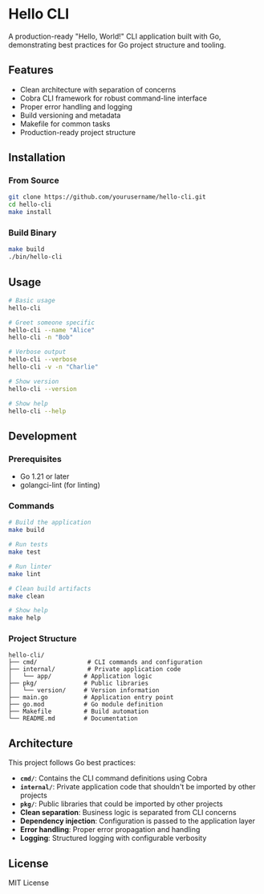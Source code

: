 # Hello CLI

A production-ready "Hello, World!" CLI application built with Go, demonstrating best practices for Go project structure and tooling.

## Features

- Clean architecture with separation of concerns
- Cobra CLI framework for robust command-line interface
- Proper error handling and logging
- Build versioning and metadata
- Makefile for common tasks
- Production-ready project structure

## Installation

### From Source

```bash
git clone https://github.com/yourusername/hello-cli.git
cd hello-cli
make install
```

### Build Binary

```bash
make build
./bin/hello-cli
```

## Usage

```bash
# Basic usage
hello-cli

# Greet someone specific
hello-cli --name "Alice"
hello-cli -n "Bob"

# Verbose output
hello-cli --verbose
hello-cli -v -n "Charlie"

# Show version
hello-cli --version

# Show help
hello-cli --help
```

## Development

### Prerequisites

- Go 1.21 or later
- golangci-lint (for linting)

### Commands

```bash
# Build the application
make build

# Run tests
make test

# Run linter
make lint

# Clean build artifacts
make clean

# Show help
make help
```

### Project Structure

```
hello-cli/
├── cmd/              # CLI commands and configuration
├── internal/         # Private application code
│   └── app/         # Application logic
├── pkg/             # Public libraries
│   └── version/     # Version information
├── main.go          # Application entry point
├── go.mod           # Go module definition
├── Makefile         # Build automation
└── README.md        # Documentation
```

## Architecture

This project follows Go best practices:

- **`cmd/`**: Contains the CLI command definitions using Cobra
- **`internal/`**: Private application code that shouldn't be imported by other projects
- **`pkg/`**: Public libraries that could be imported by other projects
- **Clean separation**: Business logic is separated from CLI concerns
- **Dependency injection**: Configuration is passed to the application layer
- **Error handling**: Proper error propagation and handling
- **Logging**: Structured logging with configurable verbosity

## License

MIT License